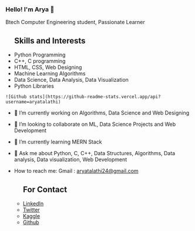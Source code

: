 ### Hello! I'm Arya 👋
<!DOCTYPE html>
<html lang="en">

<head>
    <meta charset="utf-8">
    <meta name="viewport" content="width-device-width, initial-scale=1.0">
  <body>
    <p>Btech Computer Engineering student, Passionate Learner</p>
    <nav>  
      <ul><h2>Skills and Interests</h2>
        <li>Python Programming</li>
        <li>C++, C programming</li>
        <li>HTML, CSS, Web Designing</li>
        <li>Machine Learning Algorithms</li>
        <li>Data Science, Data Analysis, Data Visualization</li>
          <li>Python Libraries</li>
      </ul>
    </nav>
    
    ![Github stats](https://github-readme-stats.vercel.app/api?username=aryatalathi)
</body>
  

- 🔭 I’m currently working on Algorithms, Data Science and Web Designing 
- 👯 I’m looking to collaborate on ML, Data Science Projects and Web Development
- 🌱 I’m currently learning MERN Stack
- 💬 Ask me about Python, C, C++, Data Structures, Algorithms, Data analysis, Data visualization, Web Development
- How to reach me: Gmail : aryatalathi24@gmail.com

    <nav>
      <ul><h2>For Contact</h2>
                            <li><a href="https://www.linkedin.com/in/arya-talathi-45835b17a/">LinkedIn</a></li>
                            <li><a href="https://twitter.com/yarra_aryaa">Twitter</a></li>
                            <li><a href="https://www.kaggle.com/arya24">Kaggle</a></li>
                            <li><a href="https://github.com/aryatalathi">Github</a></li>
                        </ul>
     </nav>
<!--
**aryatalathi/aryatalathi** is a ✨ _special_ ✨ repository because its `README.md` (this file) appears on your GitHub profile.

Here are some ideas to get you started:

- 🔭 I’m currently working on Data Science and ML Algorithms
- 🌱 I’m currently learning Intermediate level topics in Data Science
- 👯 I’m looking to collaborate on ML and Data Science Projects
- 💬 Ask me about Python, C++, ML basics, Data analysis, Data visualization, Front End Web Designing using HTML, CSS
- 📫 How to reach me: LinkedIn : https://www.linkedin.com/in/arya-talathi-45835b17a/ Gmail : @aryatalathi24@gmail.com
- ⚡ Fun fact: Not a pro coder, but the one who enjoys every code!  :) 
-->


